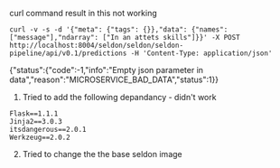 curl command result in this not working
```
curl -v -s -d '{"meta": {"tags": {}},"data": {"names": ["message"],"ndarray": ["In an attets skills"]}}' -X POST http://localhost:8004/seldon/seldon/seldon-pipeline/api/v0.1/predictions -H 'Content-Type: application/json'
```
{"status":{"code":-1,"info":"Empty json parameter in data","reason":"MICROSERVICE_BAD_DATA","status":1}}
1. Tried to add the following depandancy - didn't work
```
Flask==1.1.1
Jinja2==3.0.3
itsdangerous==2.0.1
Werkzeug==2.0.2
```
2. Tried to change the the base seldon image